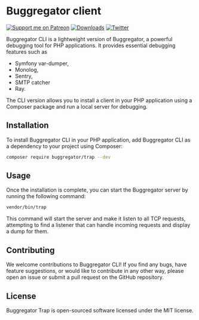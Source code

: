 # Buggregator client

[![Support me on Patreon](https://img.shields.io/endpoint.svg?url=https%3A%2F%2Fshieldsio-patreon.vercel.app%2Fapi%3Fusername%3Dbutschster%26type%3Dpatrons&style=flat)](https://patreon.com/butschster)
[![Downloads](https://img.shields.io/docker/pulls/butschster/buggregator.svg)](https://hub.docker.com/repository/docker/butschster/buggregator)
[![Twitter](https://img.shields.io/badge/twitter-Follow-blue)](https://twitter.com/buggregator)

Buggregator CLI is a lightweight version of Buggregator, a powerful debugging tool for PHP applications. It provides 
essential debugging features such as 
 - Symfony var-dumper, 
 - Monolog, 
 - Sentry, 
 - SMTP catcher
 - Ray. 

The CLI version allows you to install a client in your PHP application using a Composer package and run a local server 
for debugging.

## Installation

To install Buggregator CLI in your PHP application, add Buggregator CLI as a dependency to your project using Composer:

```bash
composer require buggregator/trap --dev
```

## Usage

Once the installation is complete, you can start the Buggregator server by running the following command:

```bash
vendor/bin/trap
```

This command will start the server and make it listen to all TCP requests, attempting to find a listener that can
handle incoming requests and display a dump for them.


## Contributing

We welcome contributions to Buggregator CLI! If you find any bugs, have feature suggestions, or would like to contribute
in any other way, please open an issue or submit a pull request on the GitHub repository.


## License

Buggregator Trap is open-sourced software licensed under the MIT license.



